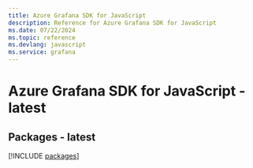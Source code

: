 ```yaml
---
title: Azure Grafana SDK for JavaScript
description: Reference for Azure Grafana SDK for JavaScript
ms.date: 07/22/2024
ms.topic: reference
ms.devlang: javascript
ms.service: grafana
---
```

# Azure Grafana SDK for JavaScript - latest
## Packages - latest
[!INCLUDE [packages](grafana-index.md)]